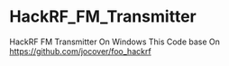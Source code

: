 # HackRF_FM_Transmitter
HackRF FM Transmitter On Windows
This Code base On https://github.com/jocover/foo_hackrf
